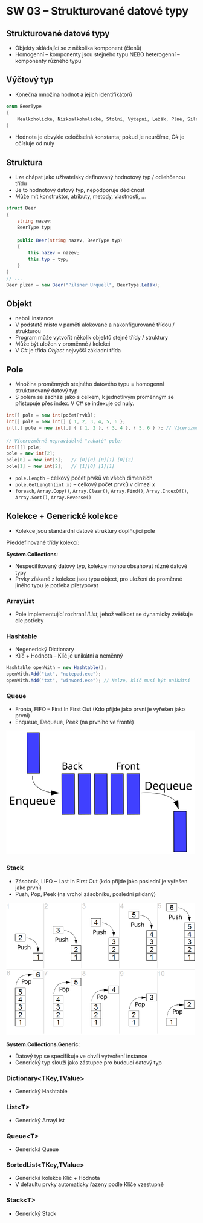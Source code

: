# SW 03 – Strukturované datové typy

## Strukturované datové typy

* Objekty skládající se z několika komponent (členů)
* Homogenní – komponenty jsou stejného typu NEBO heterogenní – komponenty různého typu

## Výčtový typ

* Konečná množina hodnot a jejich identifikátorů

``` csharp
enum BeerType
{
    Nealkoholické, Nízkoalkoholické, Stolní, Výčepní, Ležák, Plné, Silné
}
```

* Hodnota je obvykle celočíselná konstanta; pokud je neurčíme, C# je očísluje od nuly

## Struktura

* Lze chápat jako uživatelsky definovaný hodnotový typ / odlehčenou třídu
* Je to hodnotový datový typ, nepodporuje dědičnost
* Může mít konstruktor, atributy, metody, vlastnosti, ...

``` csharp
struct Beer
{
    string nazev;
    BeerType typ;

    public Beer(string nazev, BeerType typ)
    {
        this.nazev = nazev;
        this.typ = typ;
    }
}
// ...
Beer plzen = new Beer("Pilsner Urquell", BeerType.Ležák);
```

## Objekt

* neboli instance
* V podstatě místo v paměti alokované a nakonfigurované třídou / strukturou
* Program může vytvořit několik objektů stejné třídy / struktury
* Může být uložen v proměnné / kolekci
* V C# je třída _Object_ nejvyšší základní třída

## Pole

* Množina proměnných stejného datového typu = homogenní strukturovaný datový typ
* S polem se zachází jako s celkem, k jednotlivým proměnným se přistupuje přes index. V C# se indexuje od nuly.

``` csharp
int[] pole = new int[početPrvků];
int[] pole = new int[] { 1, 2, 3, 4, 5, 6 };
int[,] pole = new int[,] { { 1, 2 }, { 3, 4 }, { 5, 6 } }; // Vícerozměrné (3x2 int[3,2])

// Vícerozměrné nepravidelné "zubaté" pole:
int[][] pole;
pole = new int[2];
pole[0] = new int[3];   // [0][0] [0][1] [0][2]
pole[1] = new int[2];   // [1][0] [1][1]
```

* `pole.Length` – celkový počet prvků ve všech dimenzích
* `pole.GetLength(int x)` – celkový počet prvků v dimezi _x_
* `foreach`, `Array.Copy()`, `Array.Clear()`, `Array.Find()`, `Array.IndexOf()`, `Array.Sort()`, `Array.Reverse()`

## Kolekce + Generické kolekce

* Kolekce jsou standardní datové struktury doplňující pole

Předdefinované třídy kolekcí:

__System.Collections__:

* Nespecifikovaný datový typ, kolekce mohou obsahovat různé datové typy
* Prvky získané z kolekce jsou typu object, pro uložení do proměnné jiného typu je potřeba přetypovat

### __ArrayList__

* Pole implementující rozhraní _IList_, jehož velikost se dynamicky zvětšuje dle potřeby

### __Hashtable__

* Negenerický Dictionary
* Klíč + Hodnota – Klíč je unikátní a neměnný

``` csharp
Hashtable openWith = new Hashtable();
openWith.Add("txt", "notepad.exe");
openWith.Add("txt", "winword.exe"); // Nelze, klíč musí být unikátní
```

### __Queue__

* Fronta, FIFO – First In First Out (Kdo přijde jako první je vyřešen jako první)
* Enqueue, Dequeue, Peek (na prvního ve frontě)

<img src="img/SW_03_01.svg" width="500">

### __Stack__

* Zásobník, LIFO – Last In First Out (kdo přijde jako poslední je vyřešen jako první)
* Push, Pop, Peek (na vrchol zásobníku, poslední přidaný)

<img src="img/SW_03_02.png" width="500">

__System.Collections.Generic__:

* Datový typ se specifikuje ve chvíli vytvoření instance
* Generický typ slouží jako zástupce pro budoucí datový typ

### __Dictionary<TKey,TValue>__

* Generický Hashtable

### __List\<T>__

* Generický ArrayList

### __Queue\<T>__

* Generická Queue

### __SortedList<TKey,TValue>__

* Generická kolekce Klíč + Hodnota
* V defaultu prvky automaticky řazeny podle Klíče vzestupně

### __Stack\<T>__

* Generický Stack
